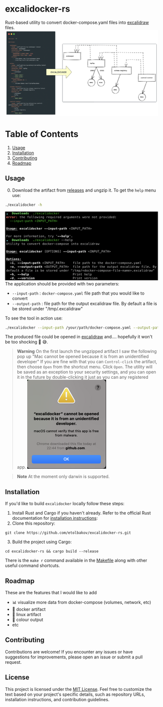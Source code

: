 # excalidocker-rs
Rust-based utility to convert docker-compose.yaml files into [excalidraw](https://excalidraw.com/) files.
![excalidocker](./data/img/excalidocker.png)

# Table of Contents
1. [Usage](#usage) 
2. [Installation](#installation)
3. [Contributing](#Contributing)
4. [Roadmap](#roadmap)

## Usage
0. Download the artifact from [releases](https://github.com/etolbakov/excalidocker-rs/releases) and ungzip it. 
To get the `help` menu use:
```sh
./excalidocker -h
```
![release-artifact-output](./data/img/release-artifact-output.png)
The application should be provided with two parameters: 
 - `--input-path` :  `docker-compose.yaml` file path that you would like to convert 
 - `--output-path` : file path for the output excalidraw file. By default a file is be stored under "/tmp/<docker-compose-file-name>.excalidraw"


To see the tool in action use:
```sh
./excalidocker --input-path /your/path/docker-compose.yaml --output-path /your/path/result.excalidraw
```
The produced file could be opened in [excalidraw](https://excalidraw.com/) and.... hopefully it won't be too shocking 👻 😅.

> **Warning**
> On the first launch the ungzipped artifact I saw the following pop up
> "Mac cannot be opened because it is from an unidentified developer" 
> If you are fine with that you can `Control-click` the artifact, then choose `Open` from the shortcut menu. 
> Click `Open`. The utility will be saved as an exception to your security settings, 
> and you can open it in the future by double-clicking it just as you can any registered app.
![mac-warning](./data/img/mac-warning.png)


> **Note**
> At the moment only darwin is supported.

## Installation
If you'd like to build `excalidocker` locally follow these steps:

1. Install Rust and Cargo if you haven't already. Refer to the official Rust documentation for [installation instructions](https://www.rust-lang.org/tools/install):
2. Clone this repository:
```shell
git clone https://github.com/etolbakov/excalidocker-rs.git
```
3. Build the project using Cargo:
```shell
cd excalidocker-rs && cargo build --release
```
There is the `make r` command available in the [Makefile](/Makefile) along with other useful command shortcuts.


## Roadmap
These are the features that I would like to add
 - 📊 visualize more data from docker-compose (volumes, network, etc)
 - 🐳 docker artifact 
 - 🐧 linux artifact
 - 🎨 colour output
 - etc

## Contributing

Contributions are welcome! If you encounter any issues or have suggestions for improvements, please open an issue or submit a pull request.

## License

This project is licensed under the [MIT License](./LICENSE).
Feel free to customize the text based on your project's specific details, such as repository URLs, installation instructions, and contribution guidelines.
